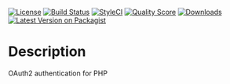 [![License](http://img.shields.io/:license-mit-blue.svg?style=flat-square)](http://badges.mit-license.org)
[![Build Status](https://travis-ci.org/Codexshaper/php-oauth2.svg?branch=master)](https://travis-ci.org/Codexshaper/php-oauth2)
[![StyleCI](https://github.styleci.io/repos/270232789/shield?branch=master)](https://github.styleci.io/repos/270232789)
[![Quality Score](https://img.shields.io/scrutinizer/g/Codexshaper/php-oauth2.svg?style=flat-square)](https://scrutinizer-ci.com/g/Codexshaper/php-oauth2)
[![Downloads](https://poser.pugx.org/Codexshaper/php-oauth2/d/total.svg)](https://packagist.org/packages/Codexshaper/php-oauth2)
[![Latest Version on Packagist](https://img.shields.io/packagist/v/Codexshaper/php-oauth2.svg?style=flat-square)](https://packagist.org/packages/Codexshaper/php-oauth2)

# Description
OAuth2 authentication for PHP

